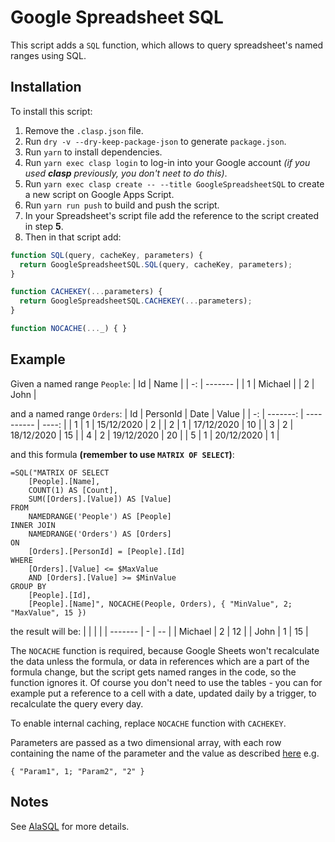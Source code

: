 # Google Spreadsheet SQL
This script adds a `SQL` function, which allows to query spreadsheet's named ranges using SQL.

## Installation
To install this script:
1. Remove the `.clasp.json` file.
2. Run `dry -v --dry-keep-package-json` to generate `package.json`.
3. Run `yarn` to install dependencies.
4. Run `yarn exec clasp login` to log-in into your Google account *(if you used **clasp** previously, you don't neet to do this)*.
5. Run `yarn exec clasp create -- --title GoogleSpreadsheetSQL` to create a new script on Google Apps Script.
6. Run `yarn run push` to build and push the script.
7. In your Spreadsheet's script file add the reference to the script created in step **5**.
8. Then in that script add:
```js
function SQL(query, cacheKey, parameters) {
  return GoogleSpreadsheetSQL.SQL(query, cacheKey, parameters);
}

function CACHEKEY(...parameters) {
  return GoogleSpreadsheetSQL.CACHEKEY(...parameters);
}

function NOCACHE(..._) { }
```

## Example
Given a named range `People`:
| Id | Name    |
| -: | ------- |
|  1 | Michael |
|  2 | John    |

and a named range `Orders`:
| Id | PersonId | Date       | Value |
| -: | -------: | ---------- | ----: |
|  1 |        1 | 15/12/2020 |     2 |
|  2 |        1 | 17/12/2020 |    10 |
|  3 |        2 | 18/12/2020 |    15 |
|  4 |        2 | 19/12/2020 |    20 |
|  5 |        1 | 20/12/2020 |     1 |

and this formula **(remember to use `MATRIX OF SELECT`)**:
```excel
=SQL("MATRIX OF SELECT
    [People].[Name],
    COUNT(1) AS [Count],
    SUM([Orders].[Value]) AS [Value]
FROM
    NAMEDRANGE('People') AS [People]
INNER JOIN
    NAMEDRANGE('Orders') AS [Orders]
ON
    [Orders].[PersonId] = [People].[Id]
WHERE
    [Orders].[Value] <= $MaxValue
    AND [Orders].[Value] >= $MinValue
GROUP BY
    [People].[Id],
    [People].[Name]", NOCACHE(People, Orders), { "MinValue", 2; "MaxValue", 15 })
```

the result will be:
|         |   |    |
| ------- | - | -- |
| Michael | 2 | 12 |
| John    | 1 | 15 |

The `NOCACHE` function is required, because Google Sheets won't recalculate the data unless the formula, or data in references which are a part of the formula change, but the script gets named ranges in the code, so the function ignores it. Of course you don't need to use the tables - you can for example put a reference to a cell with a date, updated daily by a trigger, to recalculate the query every day.

To enable internal caching, replace `NOCACHE` function with `CACHEKEY`.

Parameters are passed as a two dimensional array, with each row containing the name of the parameter and the value as described [here](https://support.google.com/docs/answer/6208276) e.g.
```excel
{ "Param1", 1; "Param2", "2" }
```

## Notes
See [AlaSQL](https://github.com/agershun/alasql) for more details.
